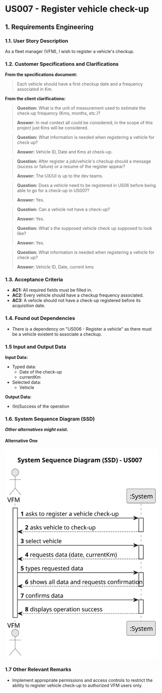 # US007 - Register vehicle check-up


## 1. Requirements Engineering

### 1.1. User Story Description

As a fleet manager (VFM), I wish to register a vehicle's checkup.

### 1.2. Customer Specifications and Clarifications 

**From the specifications document:**

>	Each vehicle should have a first checkup date and a frequency associated in Km. 

**From the client clarifications:**

> **Question:** What is the unit of measurement used to estimate the check-up frequency (Kms, months, etc.)?
>
> **Answer:** In real context all could be considered, in the scope of this project just Kms will be considered.

> **Question:** What information is needed when registering a vehicle for check up?
>
> **Answer:** Vehicle ID, Date and Kms at check-up.

> **Question:** After register a job/vehicle's checkup should a message (sucess or failure) or a resume of the register appear?
>
> **Answer:** The UX/UI is up to the dev teams.

> **Question:** Does a vehicle need to be registered in US06 before being able to go for a check-up in US007?
> 
> **Answer:** Yes.

> **Question:** Can a vehicle not have a check-up?
>
> **Answer:** Yes.

> **Question:**  What´s the supposed vehicle check up supposed to look like?
>
> **Answer:** Yes.

> **Question:** What information is needed when registering a vehicle for check up?
> 
> **Answer:** Vehicle ID, Date, current kms





### 1.3. Acceptance Criteria

* **AC1:** All required fields must be filled in.
* **AC2:** Every vehicle should have a checkup frequency associated.
* **AC3:** A vehicle should not have a check-up registered before its acquisition date. 

### 1.4. Found out Dependencies

* There is a dependency on "US006 - Register a vehicle" as there must be a vehicle existent to associate a checkup.

### 1.5 Input and Output Data

**Input Data:**

* Typed data:
    * Date of the check-up
	* currentKm
* Selected data:
    * Vehicle

**Output Data:**

* (In)Success of the operation

### 1.6. System Sequence Diagram (SSD)

**_Other alternatives might exist._**

#### Alternative One

![System Sequence Diagram - Alternative One](svg/us007-system-sequence-diagram-alternative-one.svg)

### 1.7 Other Relevant Remarks

* Implement appropriate permissions and access controls to restrict the ability to register vehicle check-up to authorized VFM users only.